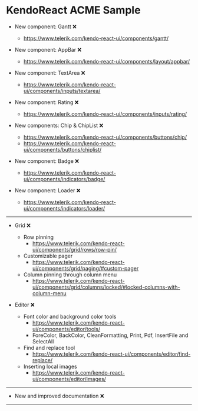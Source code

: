 # KendoReact ACME Sample

- New component: Gantt ❌
  - https://www.telerik.com/kendo-react-ui/components/gantt/

- New component: AppBar ❌
  - https://www.telerik.com/kendo-react-ui/components/layout/appbar/

- New component: TextArea ❌
  - https://www.telerik.com/kendo-react-ui/components/inputs/textarea/

- New component: Rating ❌
  - https://www.telerik.com/kendo-react-ui/components/inputs/rating/

- New components: Chip & ChipList ❌
  - https://www.telerik.com/kendo-react-ui/components/buttons/chip/
  - https://www.telerik.com/kendo-react-ui/components/buttons/chiplist/

- New component: Badge ❌
  - https://www.telerik.com/kendo-react-ui/components/indicators/badge/

- New component: Loader ❌
  - https://www.telerik.com/kendo-react-ui/components/indicators/loader/

---

- Grid ❌
  - Row pinning
    - https://www.telerik.com/kendo-react-ui/components/grid/rows/row-pin/
  - Customizable pager
    - https://www.telerik.com/kendo-react-ui/components/grid/paging/#custom-pager
  - Column pinning through column menu
    - https://www.telerik.com/kendo-react-ui/components/grid/columns/locked/#locked-columns-with-column-menu

- Editor ❌
  - Font color and background color tools
    - https://www.telerik.com/kendo-react-ui/components/editor/tools/
    - ForeColor, BackColor, CleanFormatting, Print, Pdf, InsertFile and SelectAll
  - Find and replace tool
    - https://www.telerik.com/kendo-react-ui/components/editor/find-replace/
  - Inserting local images
    - https://www.telerik.com/kendo-react-ui/components/editor/images/

---

- New and improved documentation ❌

---


